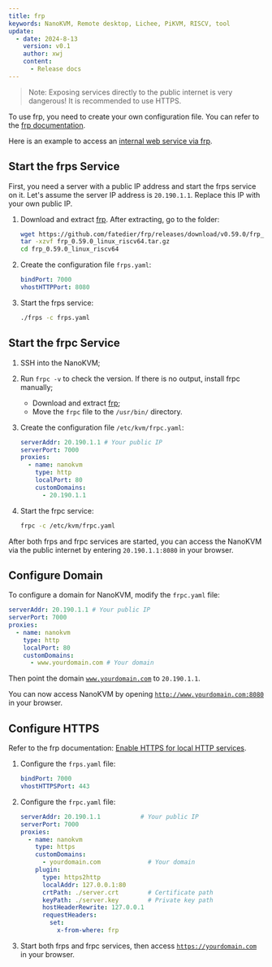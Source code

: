 ```yaml
---
title: frp
keywords: NanoKVM, Remote desktop, Lichee, PiKVM, RISCV, tool
update:
  - date: 2024-8-13
    version: v0.1
    author: xwj
    content:
      - Release docs
---
```


> Note: Exposing services directly to the public internet is very dangerous! It is recommended to use HTTPS.

To use frp, you need to create your own configuration file. You can refer to the [frp documentation](https://gofrp.org).

Here is an example to access an [internal web service via frp](https://gofrp.org/zh-cn/docs/examples/vhost-http/).

## Start the frps Service

First, you need a server with a public IP address and start the frps service on it. Let's assume the server IP address is `20.190.1.1`. Replace this IP with your own public IP.

1. Download and extract [frp](https://github.com/fatedier/frp/releases/download/v0.59.0/frp_0.59.0_linux_riscv64.tar.gzf). After extracting, go to the folder:

    ```bash
    wget https://github.com/fatedier/frp/releases/download/v0.59.0/frp_0.59.0_linux_riscv64.tar.gz
    tar -xzvf frp_0.59.0_linux_riscv64.tar.gz
    cd frp_0.59.0_linux_riscv64
    ```

1. Create the configuration file `frps.yaml`:

    ```yaml
    bindPort: 7000
    vhostHTTPPort: 8080
    ```

1. Start the frps service:

    ```bash
    ./frps -c frps.yaml
    ```

## Start the frpc Service

1. SSH into the NanoKVM;
1. Run `frpc -v` to check the version. If there is no output, install frpc manually;
    - Download and extract [frp](https://github.com/fatedier/frp/releases/download/v0.59.0/frp_0.59.0_linux_riscv64.tar.gzf);
    - Move the `frpc` file to the `/usr/bin/` directory.

1. Create the configuration file `/etc/kvm/frpc.yaml`:

    ```yaml
    serverAddr: 20.190.1.1 # Your public IP
    serverPort: 7000
    proxies:
      - name: nanokvm
        type: http
        localPort: 80
        customDomains:
          - 20.190.1.1
    ```

1. Start the frpc service:

    ```bash
    frpc -c /etc/kvm/frpc.yaml
    ```

After both frps and frpc services are started, you can access the NanoKVM via the public internet by entering `20.190.1.1:8080` in your browser.

## Configure Domain

To configure a domain for NanoKVM, modify the `frpc.yaml` file:

```yaml
serverAddr: 20.190.1.1 # Your public IP
serverPort: 7000
proxies:
  - name: nanokvm
    type: http
    localPort: 80
    customDomains:
      - www.yourdomain.com # Your domain
```

Then point the domain [`www.yourdomain.com`](http://www.yourdomain.com) to `20.190.1.1`.

You can now access NanoKVM by opening [`http://www.yourdomain.com:8080`](http://www.yourdomain.com:8080/) in your browser.

## Configure HTTPS

Refer to the frp documentation: [Enable HTTPS for local HTTP services](https://gofrp.org/zh-cn/docs/examples/https2http/).

1. Configure the `frps.yaml` file:

    ```yaml
    bindPort: 7000
    vhostHTTPSPort: 443
    ```

1. Configure the `frpc.yaml` file:

    ```yaml
    serverAddr: 20.190.1.1           # Your public IP
    serverPort: 7000
    proxies:
      - name: nanokvm
        type: https
        customDomains:
          - yourdomain.com             # Your domain
        plugin:
          type: https2http
          localAddr: 127.0.0.1:80
          crtPath: ./server.crt        # Certificate path
          keyPath: ./server.key        # Private key path
          hostHeaderRewrite: 127.0.0.1
          requestHeaders:
            set:
              x-from-where: frp
    ```

1. Start both frps and frpc services, then access [`https://yourdomain.com`](https://yourdomain.com) in your browser.